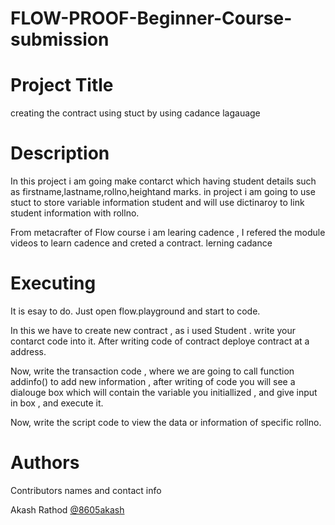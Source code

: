 # FLOW-PROOF-Beginner-Course-submission
# Project Title
creating the contract using stuct by using cadance lagauage

# Description
In this project i am going make contarct which having student details such as firstname,lastname,rollno,heightand marks.
in project i am going to use stuct to store variable information student and will use dictinaroy to link student information with rollno.

From metacrafter of Flow course i am learing cadence , I refered the module videos to learn cadence and creted a contract. lerning cadance 

# Executing
It is esay to do. Just open flow.playground and start to code.

In this we have to create new contract , as i used Student . write your contarct code into it. After writing code of contract deploye contract at a address.

Now, write the transaction code , where we are going to call function addinfo() to add new information , after writing of  code you will  see a dialouge box which will contain the variable you initiallized , and give input in box , and execute it.

Now, write the script code to view the data or information of specific rollno.



# Authors
Contributors names and contact info

Akash Rathod
[@8605akash](https://twitter.com/8605akash)




